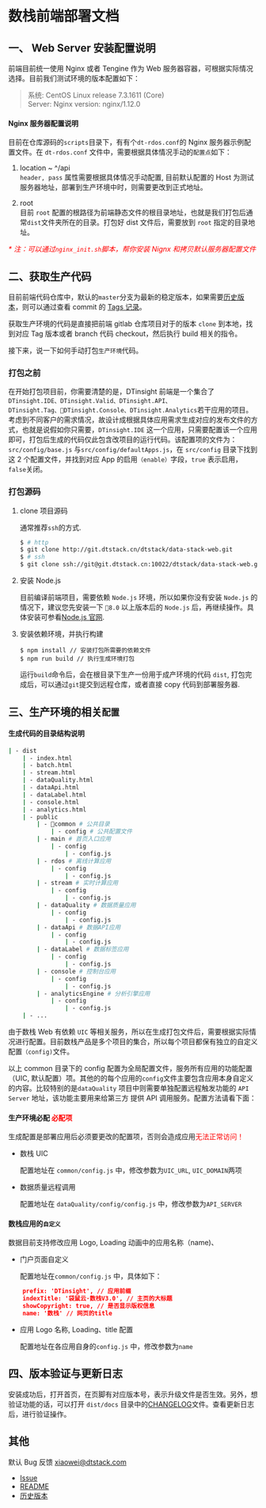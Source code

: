 # 数栈前端部署文档


## 一、 Web Server 安装配置说明

前端目前统一使用 Nginx 或者 Tengine 作为 Web 服务器容器，可根据实际情况选择。目前我们测试环境的版本配置如下：

> 系统: CentOS Linux release 7.3.1611 (Core)<br>
> Server: Nginx version: nginx/1.12.0

#### Nginx 服务器配置说明
目前在仓库源码的`scripts`目录下，有有个`dt-rdos.conf`的 Nginx 服务器示例配置文件。在
`dt-rdos.conf` 文件中，需要根据具体情况手动的`配置点`如下：

1. location ~ ^/api <br>
`header, pass` 属性需要根据具体情况手动配置, 
目前默认配置的 Host 为测试服务器地址，部署到生产环境中时，则需要更改到正式地址。

2. root <br>
目前 `root` 配置的根路径为前端静态文件的根目录地址，也就是我们打包后通常`dist`文件夹所在的目录。打包好 dist 文件后，需要放到 `root` 指定的目录地址。

<i style="color:red">* 注：可以通过`nginx_init.sh`脚本，帮你安装 Nignx 和拷贝默认服务器配置文件</i>

## 二、获取生产代码

目前前端代码仓库中，默认的`master`分支为最新的稳定版本，如果需要[历史版本](http://git.dtstack.cn/dtstack/data-stack-web/tags)，则可以通过查看 commit 的 [Tags 记录](http://git.dtstack.cn/dtstack/data-stack-web/tags)。

获取生产环境的代码是直接把前端 gitlab 仓库项目对于的版本 `clone` 到本地，找到对应 Tag 版本或者 branch 代码 checkout，然后执行 build 相关的指令。

接下来，说一下如何手动打包`生产环境`代码。

### 打包之前

在开始打包项目前，你需要清楚的是，DTinsight 前端是一个集合了`DTinsight.IDE、DTinsight.Valid、DTinsight.API、DTinsight.Tag、DTinsight.Console、DTinsight.Analytics`若干应用的项目。考虑到不同客户的需求情况，故设计成根据具体应用需求生成对应的发布文件的方式，也就是说假如你只需要，`DTinsight.IDE` 这一个应用，只需要配置该一个应用即可，打包后生成的代码仅此包含改项目的运行代码。该配置项的文件为：`src/config/base.js` 与`src/config/defaultApps.js`，在 `src/config` 目录下找到这 2 个配置文件，并找到对应 App 的启用`（enable）`字段，`true` 表示启用，`false`关闭。

### 打包源码

1. clone 项目源码

    通常推荐`ssh`的方式.

    ```bash
    $ # http
    $ git clone http://git.dtstack.cn/dtstack/data-stack-web.git
    $ # ssh
    $ git clone ssh://git@git.dtstack.cn:10022/dtstack/data-stack-web.git // ssh
    ```

2. 安装 Node.js

    目前编译前端项目，需要依赖 `Node.js` 环境，所以如果你没有安装 `Node.js` 的情况下，建议您先安装一下 `8.0` 以上版本后的 `Node.js` 后，再继续操作。具体安装可参看[Node.js 官网](https://nodejs.org/en/download/).

3. 安装依赖环境，并执行构建

    ```plain
    $ npm install // 安装打包所需要的依赖文件
    $ npm run build // 执行生成环境打包
    ```

    运行`build`命令后，会在根目录下生产一份用于成产环境的代码 `dist`,
    打包完成后，可以通过`git`提交到远程仓库，或者直接 copy 代码到部署服务器.

## 三、生产环境的相关`配置`

#### 生成代码的目录结构说明

```bash
| - dist
    | - index.html
    | - batch.html
    | - stream.html
    | - dataQuality.html
    | - dataApi.html
    | - dataLabel.html
    | - console.html
    | - analytics.html
    | - public
        | - common # 公共目录
            | - config # 公共配置文件
        | - main # 首页入口应用
            | - config
                | - config.js
        | - rdos # 离线计算应用
            | - config
                | - config.js
        | - stream # 实时计算应用
            | - config
                | - config.js
        | - dataQuality # 数据质量应用
            | - config
                | - config.js
        | - dataApi # 数据API应用
            | - config
                | - config.js
        | - dataLabel # 数据标签应用
            | - config
                | - config.js
        | - console # 控制台应用
            | - config
                | - config.js
        | - analyticsEngine # 分析引擎应用
            | - config
                | - config.js
    | - ...
```

由于数栈 Web 有依赖 `UIC` 等相关服务，所以在生成打包文件后，需要根据实际情况进行配置。目前数栈产品是多个项目的集合，所以每个项目都保有独立的自定义配置`（config)`文件。

以上 common 目录下的 config 配置为全局配置文件，服务所有应用的功能配置（UIC, 默认配置）项。其他的的每个应用的`config`文件主要包含应用本身自定义的内容。比较特别的是`dataQuality` 项目中则需要单独配置远程触发功能的 `API Server` 地址，该功能主要用来给第三方 提供 API 调用服务。配置方法请看下面：


#### 生产环境必配 <color style="color:red;">必配项</color>
生成配置是部署应用后必须要更改的配置项，否则会造成应用<color style="color:red;">无法正常访问！</color>

- 数栈 UIC

    配置地址在 `common/config.js` 中，修改参数为`UIC_URL`, `UIC_DOMAIN`两项
- 数据质量远程调用

    配置地址在 `dataQuality/config/config.js` 中，修改参数为`API_SERVER`

#### 数栈应用的`自定义`
数据目前支持修改应用 Logo, Loading 动画中的应用名称（name)、

- 门户页面自定义

    配置地址在`common/config.js` 中，具体如下：

``` json
    prefix: 'DTinsight', // 应用前缀
    indexTitle: '袋鼠云·数栈V3.0', // 主页的大标题
    showCopyright: true, // 是否显示版权信息
    name: '数栈' // 网页的title
```

- 应用 Logo 名称, Loading、title 配置

    配置地址在各应用自身的`config.js` 中，修改参数为`name`


##  四、版本验证与更新日志
安装成功后，打开首页，在页脚有对应版本号，表示升级文件是否生效。另外，想验证功能的话，可以打开 `dist/docs` 目录中的[CHANGELOG](./CHANGELOG.md)文件。查看更新日志后，进行验证操作。

## 其他
默认 Bug 反馈 xiaowei@dtstack.com

- [Issue](http://redmine.prod.dtstack.cn/projects/dtinsight200/issues)
- [README](./README.md)
- [历史版本](http://git.dtstack.cn/dtstack/data-stack-web/tags)
